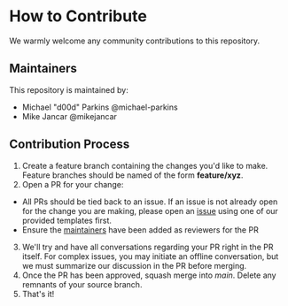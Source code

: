 # How to Contribute

We warmly welcome any community contributions to this repository.

## Maintainers

This repository is maintained by:

- Michael "d00d" Parkins @michael-parkins
- Mike Jancar @mikejancar

## Contribution Process

1. Create a feature branch containing the changes you'd like to make. Feature branches should be named of the form **feature/xyz**.
2. Open a PR for your change:

- All PRs should be tied back to an issue. If an issue is not already open for the change you are making, please open an [issue](https://github.com/Progressive/oculr-ngx/issues) using one of our provided templates first.
- Ensure the [maintainers](#maintainers) have been added as reviewers for the PR

3. We'll try and have all conversations regarding your PR right in the PR itself. For complex issues, you may initiate an offline conversation, but we must summarize our discussion in the PR before merging.
4. Once the PR has been approved, squash merge into _main_. Delete any remnants of your source branch.
5. That's it!
